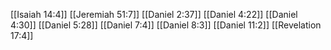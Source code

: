 [[Isaiah 14:4]]
[[Jeremiah 51:7]]
[[Daniel 2:37]]
[[Daniel 4:22]]
[[Daniel 4:30]]
[[Daniel 5:28]]
[[Daniel 7:4]]
[[Daniel 8:3]]
[[Daniel 11:2]]
[[Revelation 17:4]]
